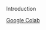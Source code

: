 Introduction

[Google Colab](https://colab.research.google.com/drive/14Bdu0jDnKn-iycbkOCf49xL4QBdtAoLv?usp=sharing)
